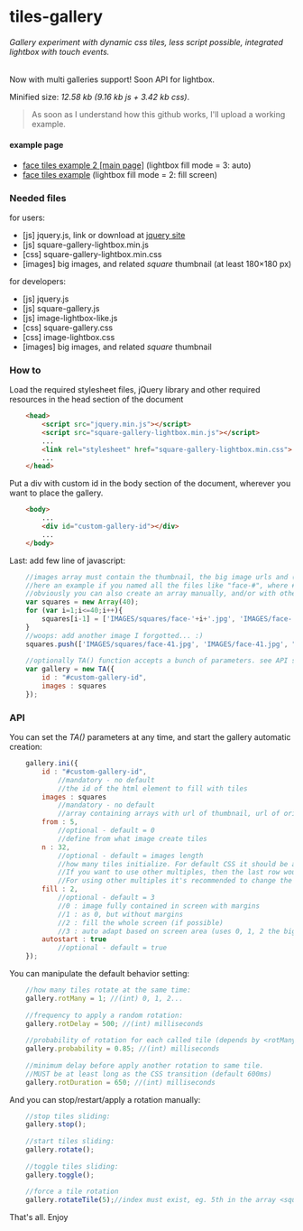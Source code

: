 # tiles-gallery

###### Gallery experiment with dynamic css tiles, less script possible, integrated lightbox with touch events.
Now with multi galleries support! Soon API for lightbox.

Minified size: *12.58 kb (9.16 kb js + 3.42 kb css)*.

> As soon as I understand how this github works, I'll upload a working example.

#### example page
- <a href="http://cambiamentico.altervista.org/PAGES/experiments/faces-tiles/" target="_blank">face tiles example 2 [main page]</a> (lightbox fill mode = 3: auto)
- <a href="http://cambiamentico.altervista.org/PAGES/experiments/faces-tiles/micro.php" target="_blank">face tiles example</a> (lightbox fill mode = 2: fill screen)

### Needed files

for users:
- [js] jquery.js, link or download at <a href="https://jquery.com/" target="_blank">jquery site</a>
- [js] square-gallery-lightbox.min.js
- [css] square-gallery-lightbox.min.css
- [images] big images, and related _square_ thumbnail (at least 180&times;180 px)

for developers:
- [js] jquery.js
- [js] square-gallery.js
- [js] image-lightbox-like.js
- [css] square-gallery.css
- [css] image-lightbox.css
- [images] big images, and related _square_ thumbnail

### How to

Load the required stylesheet files, jQuery library and other required resources in the head section of the document
```html
	<head>
		<script src="jquery.min.js"></script>
		<script src="square-gallery-lightbox.min.js"></script>
		...
		<link rel="stylesheet" href="square-gallery-lightbox.min.css">
		...
	</head>
```

Put a div with custom id in the body section of the document, wherever you want to place the gallery.
```html
	<body>
		...
		<div id="custom-gallery-id"></div>
		...
	</body>
```

Last: add few line of javascript:
```javascript
	//images array must contain the thumbnail, the big image urls and (optionally) a description
	//here an example if you named all the files like "face-#", where # = (int) 1...40
	//obviously you can also create an array manually, and/or with other languages.
	var squares = new Array(40);
	for (var i=1;i<=40;i++){
		squares[i-1] = ['IMAGES/squares/face-'+i+'.jpg', 'IMAGES/face-'+i+'.jpg'];
	}
	//woops: add another image I forgotted... :)
	squares.push(['IMAGES/squares/face-41.jpg', 'IMAGES/face-41.jpg', "this is a description!\nWith new lines too."]);
	
	//optionally TA() function accepts a bunch of parameters. see API section
	var gallery = new TA({
		id : "#custom-gallery-id",
		images : squares
	});
```

### API

You can set the _TA()_ parameters at any time, and start the gallery automatic creation:

```javascript
	gallery.ini({
		id : "#custom-gallery-id",
			//mandatory - no default
			//the id of the html element to fill with tiles
		images : squares
			//mandatory - no default
			//array containing arrays with url of thumbnail, url of original image, optional description.
		from : 5,
			//optional - default = 0
			//define from what image create tiles
		n : 32,
			//optional - default = images length
			//how many tiles initialize. For default CSS it should be a multiple of 8 for better visualization.
			//If you want to use other multiples, then the last row wouldn't be filled.
			//For using other multiples it's recommended to change the CSS accordingly.
		fill : 2,
			//optional - default = 3
			//0 : image fully contained in screen with margins
			//1 : as 0, but without margins
			//2 : fill the whole screen (if possible)
			//3 : auto adapt based on screen area (uses 0, 1, 2 the bigger is the screen)
		autostart : true
			//optional - default = true
	});
```

You can manipulate the default behavior setting:

```javascript
	//how many tiles rotate at the same time:
	gallery.rotMany = 1; //(int) 0, 1, 2...
	
	//frequency to apply a random rotation:
	gallery.rotDelay = 500; //(int) milliseconds
	
	//probability of rotation for each called tile (depends by <rotMany>)
	gallery.probability = 0.85; //(int) milliseconds
	
	//minimum delay before apply another rotation to same tile.
	//MUST be at least long as the CSS transition (default 600ms)
	gallery.rotDuration = 650; //(int) milliseconds
```

And you can stop/restart/apply a rotation manually:

```javascript
	//stop tiles sliding:
	gallery.stop();
	
	//start tiles sliding:
	gallery.rotate();
	
	//toggle tiles sliding:
	gallery.toggle();
	
	//force a tile rotation
	gallery.rotateTile(5);//index must exist, eg. 5th in the array <squares>
```

That's all. Enjoy
